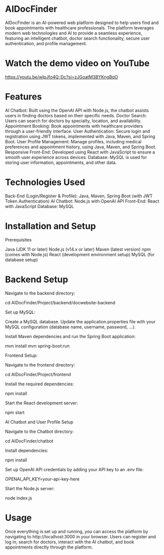 # AIDocFinder

AIDocFinder is an AI-powered web platform designed to help users find and book appointments with healthcare professionals. The platform leverages modern web technologies and AI to provide a seamless experience, featuring an intelligent chatbot, doctor search functionality, secure user authentication, and profile management.

# Watch the demo video on YouTube

https://youtu.be/wlpJfo4Q-Dc?si=zJGoatM3BYKngBqO


# Features

AI Chatbot: Built using the OpenAI API with Node.js, the chatbot assists users in finding doctors based on their specific needs.
Doctor Search: Users can search for doctors by specialty, location, and availability.
Appointment Booking: Book appointments with healthcare providers through a user-friendly interface.
User Authentication: Secure login and registration using JWT tokens, implemented with Java, Maven, and Spring Boot.
User Profile Management: Manage profiles, including medical preferences and appointment history, using Java, Maven, and Spring Boot.
Responsive Front-End: Developed using React with JavaScript to ensure a smooth user experience across devices.
Database: MySQL is used for storing user information, appointments, and other data.

# Technologies Used

Back-End (Login/Register & Profile): Java, Maven, Spring Boot (with JWT Token Authentication)
AI Chatbot: Node.js with OpenAI API
Front-End: React with JavaScript
Database: MySQL

# Installation and Setup

Prerequisites

Java (JDK 11 or later)
Node.js (v14.x or later)
Maven (latest version)
npm (comes with Node.js)
React (development environment setup)
MySQL (for database setup)

# Backend Setup

Navigate to the backend directory:

cd AIDocFinder/Project/backend/docwebsite-backend

Set up MySQL:

Create a MySQL database.
Update the application.properties file with your MySQL configuration (database name, username, password, ...).

Install Maven dependencies and run the Spring Boot application:

mvn install
mvn spring-boot:run

Frontend Setup:

Navigate to the frontend directory:

cd AIDocFinder/Project/frontend

Install the required dependencies:

npm install

Start the React development server:

npm start

AI Chatbot and User Profile Setup

Navigate to the Chatbot directory:

cd AIDocFinder/chatbot

Install dependencies:

npm install

Set up OpenAI API credentials by adding your API key to an .env file:

OPENAI_API_KEY=your-api-key-here

Start the Node.js server:

node index.js

# Usage

Once everything is set up and running, you can access the platform by navigating to http://localhost:3000 in your browser.
Users can register and log in, search for doctors, interact with the AI chatbot, and book appointments directly through the platform.



